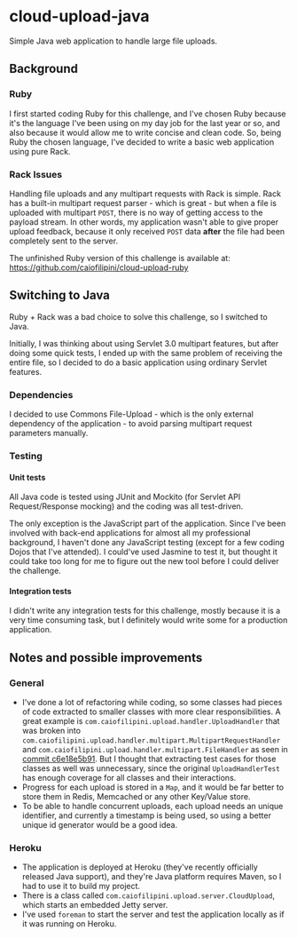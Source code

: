 # cloud-upload-java
Simple Java web application to handle large file uploads.

## Background

### Ruby
I first started coding Ruby for this challenge, and I've chosen Ruby because it's the language I've been using on my day job for the last year or so, and also because it would allow me to write concise and clean code. So, being Ruby the chosen language, I've decided to write a basic web application using pure Rack.

### Rack Issues
Handling file uploads and any multipart requests with Rack is simple. Rack has a built-in multipart request parser - which is great - but when a file is uploaded with multipart `POST`, there is no way of getting access to the payload stream. In other words, my application wasn't able to give proper upload feedback, because it only received `POST` data __after__ the file had been completely sent to the server.

The unfinished Ruby version of this challenge is available at:
https://github.com/caiofilipini/cloud-upload-ruby

## Switching to Java
Ruby + Rack was a bad choice to solve this challenge, so I switched to Java.

Initially, I was thinking about using Servlet 3.0 multipart features, but after doing some quick tests, I ended up with the same problem of receiving the entire file, so I decided to do a basic application using ordinary Servlet features.

### Dependencies
I decided to use Commons File-Upload - which is the only external dependency of the application - to avoid parsing multipart request parameters manually.

### Testing

#### Unit tests
All Java code is tested using JUnit and Mockito (for Servlet API Request/Response mocking) and the coding was all test-driven.

The only exception is the JavaScript part of the application. Since I've been involved with back-end applications for almost all my professional background, I haven't done any JavaScript testing (except for a few coding Dojos that I've attended). I could've used Jasmine to test it, but thought it could take too long for me to figure out the new tool before I could deliver the challenge.

#### Integration tests
I didn't write any integration tests for this challenge, mostly because it is a very time consuming task, but I definitely would write some for a production application.

## Notes and possible improvements

### General
* I've done a lot of refactoring while coding, so some classes had pieces of code extracted to smaller classes with more clear responsibilities. A great example is `com.caiofilipini.upload.handler.UploadHandler` that was broken into `com.caiofilipini.upload.handler.multipart.MultipartRequestHandler` and `com.caiofilipini.upload.handler.multipart.FileHandler` as seen in [commit c6e18e5b91](https://github.com/caiofilipini/cloud-upload-java/commit/c6e18e5b91fe655329760079713b03290d49787d). But I thought that extracting test cases for those classes as well was unnecessary, since the original `UploadHandlerTest` has enough coverage for all classes and their interactions.
* Progress for each upload is stored in a `Map`, and it would be far better to store them in Redis, Memcached or any other Key/Value store.
* To be able to handle concurrent uploads, each upload needs an unique identifier, and currently a timestamp is being used, so using a better unique id generator would be a good idea.

### Heroku
* The application is deployed at Heroku (they've recently officially released Java support), and they're Java platform requires Maven, so I had to use it to build my project.
* There is a class called `com.caiofilipini.upload.server.CloudUpload`, which starts an embedded Jetty server.
* I've used `foreman` to start the server and test the application locally as if it was running on Heroku.
